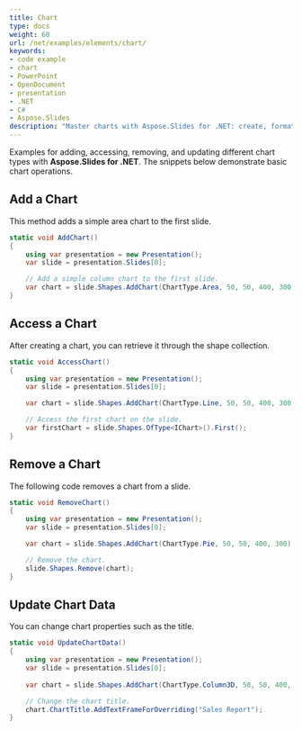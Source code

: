 ```yaml
---
title: Chart
type: docs
weight: 60
url: /net/examples/elements/chart/
keywords:
- code example
- chart
- PowerPoint
- OpenDocument
- presentation
- .NET
- C#
- Aspose.Slides
description: "Master charts with Aspose.Slides for .NET: create, format, bind data, and export charts in PPT, PPTX, and ODP with C# examples."
---
```


Examples for adding, accessing, removing, and updating different chart types with **Aspose.Slides for .NET**. The snippets below demonstrate basic chart operations.

## **Add a Chart**

This method adds a simple area chart to the first slide.

```csharp
static void AddChart()
{
    using var presentation = new Presentation();
    var slide = presentation.Slides[0];

    // Add a simple column chart to the first slide.
    var chart = slide.Shapes.AddChart(ChartType.Area, 50, 50, 400, 300);
}
```

## **Access a Chart**

After creating a chart, you can retrieve it through the shape collection.

```csharp
static void AccessChart()
{
    using var presentation = new Presentation();
    var slide = presentation.Slides[0];

    var chart = slide.Shapes.AddChart(ChartType.Line, 50, 50, 400, 300);

    // Access the first chart on the slide.
    var firstChart = slide.Shapes.OfType<IChart>().First();
}
```

## **Remove a Chart**

The following code removes a chart from a slide.

```csharp
static void RemoveChart()
{
    using var presentation = new Presentation();
    var slide = presentation.Slides[0];

    var chart = slide.Shapes.AddChart(ChartType.Pie, 50, 50, 400, 300);

    // Remove the chart.
    slide.Shapes.Remove(chart);
}
```

## **Update Chart Data**

You can change chart properties such as the title.

```csharp
static void UpdateChartData()
{
    using var presentation = new Presentation();
    var slide = presentation.Slides[0];
    
    var chart = slide.Shapes.AddChart(ChartType.Column3D, 50, 50, 400, 300);

    // Change the chart title.
    chart.ChartTitle.AddTextFrameForOverriding("Sales Report");
}
```
